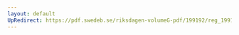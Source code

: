 ```yaml
---
layout: default
UpRedirect: https://pdf.swedeb.se/riksdagen-volumeG-pdf/199192/reg_199192/reg_199192_0328.pdf
---
```

